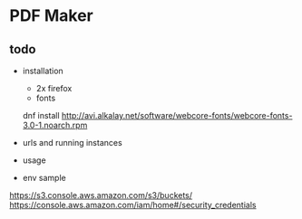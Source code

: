 # PDF Maker

## todo

- installation


    - 2x firefox
    - fonts

    dnf install http://avi.alkalay.net/software/webcore-fonts/webcore-fonts-3.0-1.noarch.rpm

- urls and running instances
- usage
- env sample


https://s3.console.aws.amazon.com/s3/buckets/
https://console.aws.amazon.com/iam/home#/security_credentials